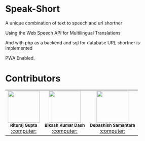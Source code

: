 # Speak-Short
A unique combination of text to speech and url shortner

Using the Web Speech API for Multilingual Translations 

And with php as a backend and sql for database URL shortner is implemented

PWA Enabled.
# Contributors
<table>
<tr>
<td align="center"><a href="https://github.com/RiturajGupta21"><kbd><img src="https://avatars3.githubusercontent.com/riturajgupta21?size=400" width="100px;" alt=""/></kbd>
<br /><sub><b>Rituraj Gupta</b></sub></a><br /><a href="https://github.com/RiturajGupta21/Speak-Short/commits?author=riturajgupta21" title="Code"> :computer: </a> </td>
<td align="center"><a href="https://github.com/bikash1317"><kbd><img src="https://avatars3.githubusercontent.com/bikash1317?size=400" width="100px;" alt=""/></kbd>
<br /><sub><b>Bikash Kumar Dash</b></sub></a><br /><a href="https://github.com/RiturajGupta21/Speak-Short/commits?author=bikash1317" title="Code"> :computer: </a> </td>
<td align="center"><a href="https://github.com/debashishsamantara"><kbd><img src="https://avatars3.githubusercontent.com/debashishsamantara?size=400" width="100px;" alt=""/></kbd>
<br /><sub><b>Debashish Samantara</b></sub></a><br /><a href="https://github.com/RiturajGupta21/Speak-Short/commits?author=debashishsamantara" title="Code"> :computer: </a> </td>
</tr>
</table>
